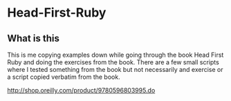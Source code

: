 # Head-First-Ruby

## What is this
This is me copying examples down while going through the book Head First Ruby and doing the exercises from the book. There are a few small scripts where I tested something from the book but not necessarily and exercise or a script copied verbatim from the book.

http://shop.oreilly.com/product/9780596803995.do
